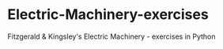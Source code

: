 # Electric-Machinery-exercises
Fitzgerald &amp; Kingsley's Electric Machinery  - exercises in Python
